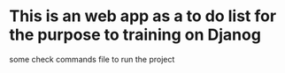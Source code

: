 # This is an web app as a to do list for the purpose to training on Djanog

some check commands file to run the project

